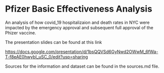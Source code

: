 # Pfizer Basic Effectiveness Analysis
An analysis of how covid_19 hospitalizaion and death rates in NYC were impacted by the emergency approval and subsequent full approval of the Phizer vaccine.

The presentation slides can be found at this link

https://docs.google.com/presentation/d/1bsQQVSd6GyNwd2OWwM_6fWa-T-f8eAE0hwybI_uSC_0/edit?usp=sharing 


Sources for the information and dataset can be found in the sources.md file.